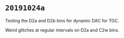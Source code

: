 # `20191024a`

Testing the D2a and D2b bins for dynamic DAC for TGC.

Weird glitches at regular intervals on D2a and C2w bins.

